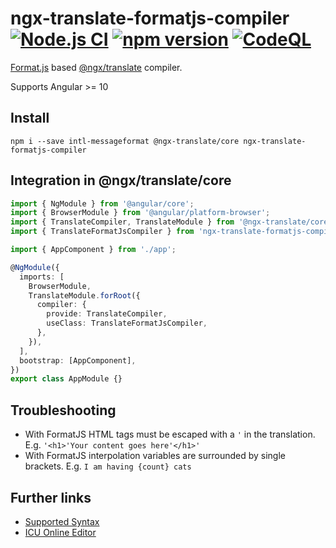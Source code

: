# ngx-translate-formatjs-compiler [![Node.js CI](https://github.com/stefanseeger/ngx-translate-formatjs-compiler/actions/workflows/node.js.yml/badge.svg)](https://github.com/stefanseeger/ngx-translate-formatjs-compiler/actions/workflows/node.js.yml) [![npm version](https://badge.fury.io/js/ngx-translate-formatjs-compiler.svg)](https://badge.fury.io/js/ngx-translate-formatjs-compiler) [![CodeQL](https://github.com/stefanseeger/ngx-translate-formatjs-compiler/actions/workflows/codeql-analysis.yml/badge.svg)](https://github.com/stefanseeger/ngx-translate-formatjs-compiler/actions/workflows/codeql-analysis.yml)

[Format.js](https://formatjs.io/) based [@ngx/translate](https://github.com/ngx-translate/core) compiler.

Supports Angular >= 10

## Install

`npm i --save intl-messageformat @ngx-translate/core ngx-translate-formatjs-compiler`

## Integration in @ngx/translate/core

```ts
import { NgModule } from '@angular/core';
import { BrowserModule } from '@angular/platform-browser';
import { TranslateCompiler, TranslateModule } from '@ngx-translate/core';
import { TranslateFormatJsCompiler } from 'ngx-translate-formatjs-compiler';

import { AppComponent } from './app';

@NgModule({
  imports: [
    BrowserModule,
    TranslateModule.forRoot({
      compiler: {
        provide: TranslateCompiler,
        useClass: TranslateFormatJsCompiler,
      },
    }),
  ],
  bootstrap: [AppComponent],
})
export class AppModule {}
```

## Troubleshooting

- With FormatJS HTML tags must be escaped with a `'` in the translation. E.g. `'<h1>'Your content goes here'</h1>'`
- With FormatJS interpolation variables are surrounded by single brackets. E.g. `I am having {count} cats`

## Further links

- [Supported Syntax](https://formatjs.io/docs/core-concepts/icu-syntax)
- [ICU Online Editor](https://format-message.github.io/icu-message-format-for-translators/editor.html)
